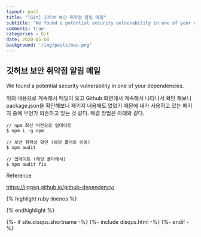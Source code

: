 ```yaml
---
layout: post
title: "[Git] 깃허브 보안 취약점 알림 메일"
subtitle: "We found a potential security vulnerability in one of your dependencies."
comments: true
categories : Git
date: 2020-05-08
background: '/img/posts/mac.png'
---
```


<h2 class="section-heading">깃허브 보안 취약점 알림 메일 </h2>

<p>We found a potential security vulnerability in one of your dependencies.</p>

<p>위의 내용으로 계속해서 메일이 오고 Github 화면에서 계속해서 나타나서 확인 해보니 
package.json을 확인해보니 패키지 내용에도 없었기 때문에 내가 사용하고 있는 패키지 중에 
무언가 의존하고 있는 것 같다. 해결 방법은 아래와 같다.</p>

```
// npm 최신 버전으로 업데이트
$ npm i -g npm

// 보안 취약성 확인 (해당 폴더로 이동)
$ npm audit

// 업데이트 (해당 폴더에서)
$ npm audit fix
```

<p>Reference</p>
<a href="https://jiggag.github.io/github-dependency/">https://jiggag.github.io/github-dependency/</a>

{% highlight ruby linenos %}


{% endhighlight %}


{%- if site.disqus.shortname -%}
    {%- include disqus.html -%}
{%- endif -%}

